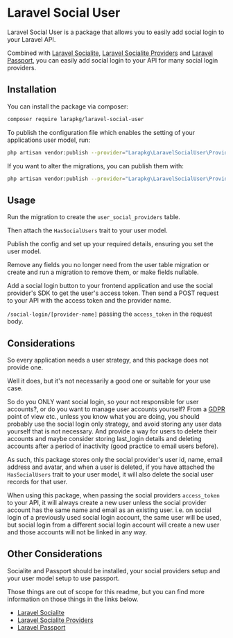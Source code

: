 # Laravel Social User

Laravel Social User is a package that allows you to easily add social login to your Laravel API.

Combined with [Laravel Socialite](https://laravel.com/docs/10.x/socialite), [Laravel Socialite Providers](https://socialiteproviders.netlify.app/) 
and [Laravel Passport](https://laravel.com/docs/10.x/passport), you can easily add social login to your API for many social login providers.

## Installation

You can install the package via composer:

```bash
composer require larapkg/laravel-social-user
```

To publish the configuration file which enables the setting of your applications user model, run:

```bash
php artisan vendor:publish --provider="Larapkg\LaravelSocialUser\Providers\LaravelSocialProviderServiceProvider" --tag="config"
```

If you want to alter the migrations, you can publish them with:

```bash
php artisan vendor:publish --provider="Larapkg\LaravelSocialUser\Providers\LaravelSocialProviderServiceProvider" --tag="migrations"
```

## Usage

Run the migration to create the `user_social_providers` table.

Then attach the `HasSocialUsers` trait to your user model.

Publish the config and set up your required details, ensuring you set the user model.

Remove any fields you no longer need from the user table migration or create and run a migration to remove them, or make fields nullable.

Add a social login button to your frontend application and use the social provider's SDK to get the user's access token. 
Then send a POST request to your API with the access token and the provider name.

`/social-login/[provider-name]` passing the `access_token` in the request body.

## Considerations

So every application needs a user strategy, and this package does not provide one.

Well it does, but it's not necessarily a good one or suitable for your use case.

So do you ONLY want social login, so your not responsible for user accounts?, or do you want to manage user accounts yourself?
From a [GDPR](https://gdpr-info.eu/) point of view etc., unless you know what you are doing, you should probably use the social login only strategy,
and avoid storing any user data yourself that is not necessary. And provide a way for users to delete their accounts and maybe
consider storing last_login details and deleting accounts after a period of inactivity (good practice to email users before).

As such, this package stores only the social provider's user id, name, email address and avatar, and when a user is deleted,
if you have attached the `HasSocialUsers` trait to your user model, it will also delete the social user records for that user.

When using this package, when passing the social providers `access_token` to your API, it will always create a new user
unless the social provider account has the same name and email as an existing user. i.e. on social login of a previously
used social login account, the same user will be used, but social login from a different social login account will create
a new user and those accounts will not be linked in any way.

## Other Considerations

Socialite and Passport should be installed, your social providers setup and your user model setup to use passport.

Those things are out of scope for this readme, but you can find more information on those things in the links below.

 - [Laravel Socialite](https://laravel.com/docs/10.x/socialite)
 - [Laravel Socialite Providers](https://socialiteproviders.netlify.app/)
 - [Laravel Passport](https://laravel.com/docs/10.x/passport)
